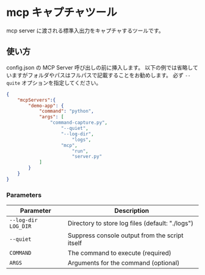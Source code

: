 # mcp キャプチャツール

mcp server に渡される標準入出力をキャプチャするツールです。

## 使い方

config.json の MCP Server 呼び出しの前に挿入します。
以下の例では省略していますがフォルダやパスはフルパスで記載することをお勧めします。
必ず ``--quite`` オプションを指定してください。

```json
{
    "mcpServers":{
        "demo-app": {
            "command": "python",
            "args": [
                "command-capture.py",
                    "--quiet",
                    "--log-dir",
                        "logs",
                    "mcp",
                        "run",
                        "server.py"
            ]
        }
    }
}
```

### Parameters

| Parameter | Description |
|-----------|-------------|
| `--log-dir LOG_DIR` | Directory to store log files (default: "./logs") |
| `--quiet` | Suppress console output from the script itself |
| `COMMAND` | The command to execute (required) |
| `ARGS` | Arguments for the command (optional) |

